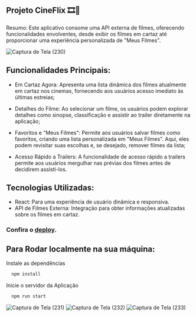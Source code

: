## Projeto CineFlix 🎞️🎥

Resumo:
Este aplicativo consome uma API externa de filmes, oferecendo funcionalidades envolventes, desde exibir os filmes em cartaz até proporcionar uma experiência personalizada de "Meus Filmes".

![Captura de Tela (230)](https://github.com/Denis-moreira98/cine-flix-react/assets/72985107/d0f4ff8c-2f0d-480c-8722-fdd5f78ff522)

## Funcionalidades Principais:

-  Em Cartaz Agora: Apresenta uma lista dinâmica dos filmes atualmente em cartaz nos cinemas, fornecendo aos usuários acesso imediato às últimas estreias;

-  Detalhes do Filme: Ao selecionar um filme, os usuários podem explorar detalhes como sinopse, classificação e assistir ao trailer diretamente na aplicação;

-  Favoritos e "Meus Filmes": Permite aos usuários salvar filmes como favoritos, criando uma lista personalizada em "Meus Filmes". Aqui, eles podem revisitar suas escolhas e, se desejado, remover filmes da lista;

-  Acesso Rápido a Trailers: A funcionalidade de acesso rápido a trailers permite aos usuários mergulhar nas prévias dos filmes antes de decidirem assisti-los.

## Tecnologias Utilizadas:

-  React: Para uma experiência de usuário dinâmica e responsiva.
-  API de Filmes Externa: Integração para obter informações atualizadas sobre os filmes em cartaz.

### Confira o [deploy](https://cine-flix-react.vercel.app/).

## Para Rodar localmente na sua máquina:

Instale as dependências

```bash
  npm install
```

Inicie o servidor da Aplicação

```bash
  npm run start
```

![Captura de Tela (231)](https://github.com/Denis-moreira98/cine-flix-react/assets/72985107/e9b10b16-54a5-46ea-a3da-11ea8c46cdbd)
![Captura de Tela (232)](https://github.com/Denis-moreira98/cine-flix-react/assets/72985107/e14c8aa4-2ac5-4d05-b558-924a203f9300)
![Captura de Tela (233)](https://github.com/Denis-moreira98/cine-flix-react/assets/72985107/b0d4c13c-f950-4e8c-ae99-40cd65ad3069)
